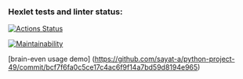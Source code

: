 ### Hexlet tests and linter status:
[![Actions Status](https://github.com/sayat-a/python-project-49/actions/workflows/hexlet-check.yml/badge.svg)](https://github.com/sayat-a/python-project-49/actions)

[![Maintainability](https://api.codeclimate.com/v1/badges/ea3fe633e82fcc866f94/maintainability)](https://codeclimate.com/github/sayat-a/python-project-49/maintainability)

[brain-even usage demo] (https://github.com/sayat-a/python-project-49/commit/bcf7f6fa0c5ce17c4ac6f9f14a7bd59d8194e965)
